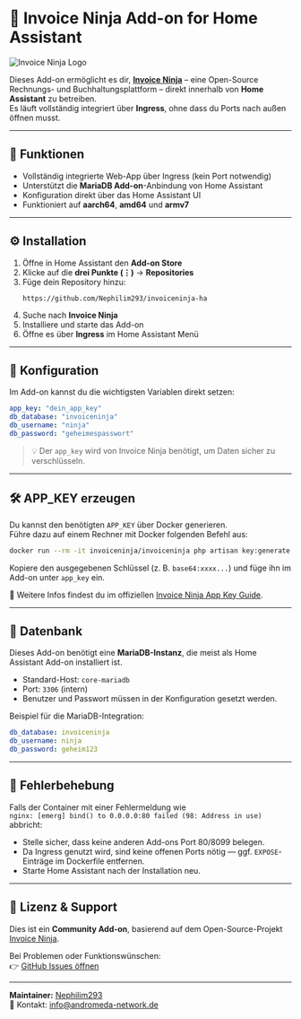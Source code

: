 # 🧮 Invoice Ninja Add-on for Home Assistant

![Invoice Ninja Logo](https://www.invoiceninja.com/wp-content/uploads/2020/09/invoice-ninja-logo-300x73.png)

Dieses Add-on ermöglicht es dir, **[Invoice Ninja](https://www.invoiceninja.com/)** – eine Open-Source Rechnungs- und Buchhaltungsplattform – direkt innerhalb von **Home Assistant** zu betreiben.  
Es läuft vollständig integriert über **Ingress**, ohne dass du Ports nach außen öffnen musst.

---

## 🚀 Funktionen

- Vollständig integrierte Web-App über Ingress (kein Port notwendig)  
- Unterstützt die **MariaDB Add-on**-Anbindung von Home Assistant  
- Konfiguration direkt über das Home Assistant UI  
- Funktioniert auf **aarch64**, **amd64** und **armv7**  

---

## ⚙️ Installation

1. Öffne in Home Assistant den **Add-on Store**  
2. Klicke auf die **drei Punkte (⋮)** → **Repositories**  
3. Füge dein Repository hinzu:
   ```
   https://github.com/Nephilim293/invoiceninja-ha
   ```
4. Suche nach **Invoice Ninja**  
5. Installiere und starte das Add-on  
6. Öffne es über **Ingress** im Home Assistant Menü

---

## 🔑 Konfiguration

Im Add-on kannst du die wichtigsten Variablen direkt setzen:

```yaml
app_key: "dein_app_key"
db_database: "invoiceninja"
db_username: "ninja"
db_password: "geheimespasswort"
```

> 💡 Der `app_key` wird von Invoice Ninja benötigt, um Daten sicher zu verschlüsseln.

---

## 🛠️ APP_KEY erzeugen

Du kannst den benötigten `APP_KEY` über Docker generieren.  
Führe dazu auf einem Rechner mit Docker folgenden Befehl aus:

```bash
docker run --rm -it invoiceninja/invoiceninja php artisan key:generate --show
```

Kopiere den ausgegebenen Schlüssel (z. B. `base64:xxxx...`) und füge ihn im Add-on unter `app_key` ein.

📖 Weitere Infos findest du im offiziellen [Invoice Ninja App Key Guide](https://tighten.com/insights/app-key-and-you/).

---

## 🧩 Datenbank

Dieses Add-on benötigt eine **MariaDB-Instanz**, die meist als Home Assistant Add-on installiert ist.

- Standard-Host: `core-mariadb`  
- Port: `3306` (intern)  
- Benutzer und Passwort müssen in der Konfiguration gesetzt werden.

Beispiel für die MariaDB-Integration:

```yaml
db_database: invoiceninja
db_username: ninja
db_password: geheim123
```

---

## 🐞 Fehlerbehebung

Falls der Container mit einer Fehlermeldung wie  
`nginx: [emerg] bind() to 0.0.0.0:80 failed (98: Address in use)`  
abbricht:

- Stelle sicher, dass keine anderen Add-ons Port 80/8099 belegen.  
- Da Ingress genutzt wird, sind keine offenen Ports nötig — ggf. `EXPOSE`-Einträge im Dockerfile entfernen.  
- Starte Home Assistant nach der Installation neu.

---

## 📜 Lizenz & Support

Dies ist ein **Community Add-on**, basierend auf dem Open-Source-Projekt [Invoice Ninja](https://github.com/invoiceninja/invoiceninja).

Bei Problemen oder Funktionswünschen:  
👉 [GitHub Issues öffnen](https://github.com/Nephilim293/invoiceninja-ha/issues)

---

**Maintainer:** [Nephilim293](https://github.com/Nephilim293/invoiceninja-ha)  
📧 Kontakt: info@andromeda-network.de
